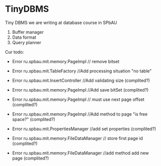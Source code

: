# TinyDBMS
Tiny DBMS we are writing at database course in SPbAU

1. Buffer manager
2. Data format
3. Query planner


Cur todo:
* Error ru.spbau.mit.memory.PageImpl // remove bitset
* Error ru.spbau.mit.TableFactory //Add processing situation "no table"


* Error ru.spbau.mit.InsertController //Add validating size (complited?)
* Error ru.spbau.mit.memory.PageImpl //Add save bitSet (complited?)
* Error ru.spbau.mit.memory.PageImpl // must use next page offset (complited?)
* Error ru.spbau.mit.memory.PageImpl //Add method to page "is free space?" (complited?)
* Error ru.spbau.mit.PropertiesManager //add set properties (complited?)
* Error ru.spbau.mit.memory.FileDataManager // store first page id (complited?)
* Error ru.spbau.mit.memory.FileDataManager //add method add new page (complited?)


